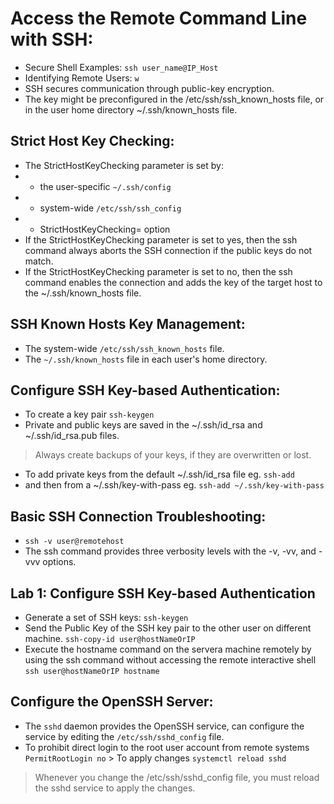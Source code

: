 # Access the Remote Command Line with SSH:

- Secure Shell Examples: `ssh user_name@IP_Host`
- Identifying Remote Users: `w`
- SSH secures communication through public-key encryption.
- The key might be preconfigured in the /etc/ssh/ssh_known_hosts file, or in the user home directory ~/.ssh/known_hosts file.

## Strict Host Key Checking:
- The StrictHostKeyChecking parameter is set by:
- - the user-specific `~/.ssh/config`
- - system-wide `/etc/ssh/ssh_config`
- - StrictHostKeyChecking= option
- If the StrictHostKeyChecking parameter is set to yes, then the ssh command always aborts the SSH connection if the public keys do not match.
- If the StrictHostKeyChecking parameter is set to no, then the ssh command enables the connection and adds the key of the target host to the ~/.ssh/known_hosts file.


## SSH Known Hosts Key Management:
- The system-wide `/etc/ssh/ssh_known_hosts` file.
- The `~/.ssh/known_hosts` file in each user's home directory.

## Configure SSH Key-based Authentication:
- To create a key pair `ssh-keygen`
- Private and public keys are saved in the ~/.ssh/id_rsa and ~/.ssh/id_rsa.pub files.
> Always create backups of your keys, if they are overwritten or lost.
- To add private keys from the default ~/.ssh/id_rsa file eg. `ssh-add`
- and then from a ~/.ssh/key-with-pass eg. `ssh-add ~/.ssh/key-with-pass`

## Basic SSH Connection Troubleshooting:
- `ssh -v user@remotehost`
- The ssh command provides three verbosity levels with the -v, -vv, and -vvv options.

## Lab 1: Configure SSH Key-based Authentication
- Generate a set of SSH keys: `ssh-keygen`
- Send the Public Key of the SSH key pair to the other user on different machine. `ssh-copy-id user@hostNameOrIP`
- Execute the hostname command on the servera machine remotely by using the ssh command without accessing the remote interactive shell `ssh user@hostNameOrIP hostname` 

## Configure the OpenSSH Server:
- The `sshd` daemon provides the OpenSSH service, can configure the service by editing the `/etc/ssh/sshd_config` file.
- To prohibit direct login to the root user account from remote systems `PermitRootLogin no` > To apply changes `systemctl reload sshd`
> Whenever you change the /etc/ssh/sshd_config file, you must reload the sshd service to apply the changes.






